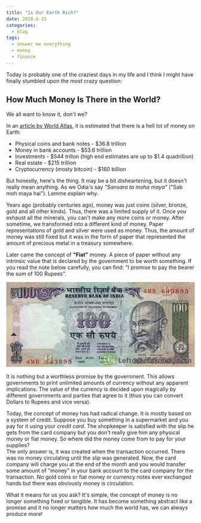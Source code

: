 ```yaml
---
title: "Is Our Earth Rich?"
date: 2020-6-15
categories:
  - blog
tags:
  - answer me everything
  - money
  - finance
---
```


Today is probably one of the craziest days in my life and I think I might have finally stumbled upon the most crazy question:

## How Much Money Is There in the World?

We all want to know it, don't we?

In an [article by World Atlas](https://www.worldatlas.com/articles/how-much-money-is-there-in-the-world.html), it is estimated that there is a hell lot of money on Earth:  
* Physical coins and bank notes - $36.8 trillion  
* Money in bank accounts - $53.6 trillion
* Investments - $544 trillon (high end estimates are up to $1.4 quadrillion)
* Real estate - $215 trillion
* Cryptocurrency (mosty bitcoin) - $160 billion

But honestly, here's the thing. It may be a bit disheartening, but it doesn't really mean anything. As we Odia's say *"Sansara ta moha maya"* ("Sab moh maya hai"). Lemme explain why.

Years ago (probably centuries ago), money was just coins (silver, bronze, gold and all other kinds). Thus, there was a limited supply of it. Once you exhaust all the minerals, you can't make any more coins or money. After sometime, we transformed into a different kind of money. Paper representations of gold and silver were used as money. Thus, the amount of money was still fixed but it was in the form of paper that represented the amount of precious metal in a treasury somewhere.

Later came the concept of **"Fiat"** money. A piece of paper without any intrinsic value that is declared by the government to be worth something. If you read the note below carefully, you can find: "I promise to pay the bearer the sum of 100 Rupees".

![100 rupees](/assets/images/100-rupees.jpg)

It is nothing but a worthless promise by the government. This allows governments to print unlimited amounts of currency without any apparent implications. The value of the currency is decided upon magically by different governments and parties that agree to it (thus you can convert Dollars to Rupees and vice versa).

Today, the concept of money has had radical change. It is mostly based on a system of credit. Suppose you buy something in a supermarket and you pay for it using your *credit card*. The shopkeeper is satisfied with the slip he gets from the card company but you don't really give him any physical money or fiat money. So where did the money come from to pay for your supplies?  
The only answer is, it was created when the transaction occurred. There was no money circulating until the slip was generated. Now, the card company will charge you at the end of the month and you would transfer some amount of "money" in your bank account to the card company for the transaction. No gold coins or fiat money or currency notes ever exchanged hands but there was obviously money is circulation.

What it means for us you ask? It's simple, the concept of money is no longer something fixed or tangible. It has become something abstract like a promise and it no longer matters how much the world has, we can always produce more!
